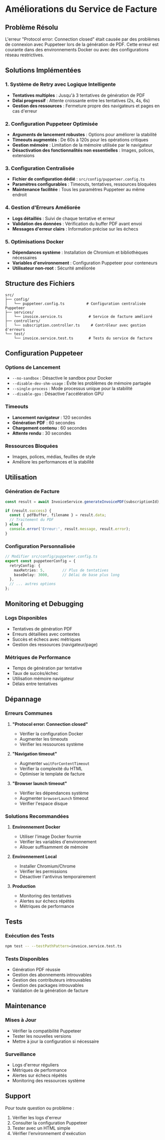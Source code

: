 # Améliorations du Service de Facture

## Problème Résolu

L'erreur "Protocol error: Connection closed" était causée par des problèmes de connexion avec Puppeteer lors de la génération de PDF. Cette erreur est courante dans des environnements Docker ou avec des configurations réseau restrictives.

## Solutions Implémentées

### 1. Système de Retry avec Logique Intelligente

- **Tentatives multiples** : Jusqu'à 3 tentatives de génération de PDF
- **Délai progressif** : Attente croissante entre les tentatives (2s, 4s, 6s)
- **Gestion des ressources** : Fermeture propre des navigateurs et pages en cas d'erreur

### 2. Configuration Puppeteer Optimisée

- **Arguments de lancement robustes** : Options pour améliorer la stabilité
- **Timeouts augmentés** : De 60s à 120s pour les opérations critiques
- **Gestion mémoire** : Limitation de la mémoire utilisée par le navigateur
- **Désactivation des fonctionnalités non essentielles** : Images, polices, extensions

### 3. Configuration Centralisée

- **Fichier de configuration dédié** : `src/config/puppeteer.config.ts`
- **Paramètres configurables** : Timeouts, tentatives, ressources bloquées
- **Maintenance facilitée** : Tous les paramètres Puppeteer au même endroit

### 4. Gestion d'Erreurs Améliorée

- **Logs détaillés** : Suivi de chaque tentative et erreur
- **Validation des données** : Vérification du buffer PDF avant envoi
- **Messages d'erreur clairs** : Information précise sur les échecs

### 5. Optimisations Docker

- **Dépendances système** : Installation de Chromium et bibliothèques nécessaires
- **Variables d'environnement** : Configuration Puppeteer pour conteneurs
- **Utilisateur non-root** : Sécurité améliorée

## Structure des Fichiers

```
src/
├── config/
│   └── puppeteer.config.ts          # Configuration centralisée Puppeteer
├── services/
│   └── invoice.service.ts            # Service de facture amélioré
├── controllers/
│   └── subscription.controller.ts     # Contrôleur avec gestion d'erreurs
└── test/
    └── invoice.service.test.ts       # Tests du service de facture
```

## Configuration Puppeteer

### Options de Lancement
- `--no-sandbox` : Désactive le sandbox pour Docker
- `--disable-dev-shm-usage` : Évite les problèmes de mémoire partagée
- `--single-process` : Mode processus unique pour la stabilité
- `--disable-gpu` : Désactive l'accélération GPU

### Timeouts
- **Lancement navigateur** : 120 secondes
- **Génération PDF** : 60 secondes
- **Chargement contenu** : 60 secondes
- **Attente rendu** : 30 secondes

### Ressources Bloquées
- Images, polices, médias, feuilles de style
- Améliore les performances et la stabilité

## Utilisation

### Génération de Facture
```typescript
const result = await InvoiceService.generateInvoicePDF(subscriptionId);

if (result.success) {
  const { pdfBuffer, filename } = result.data;
  // Traitement du PDF
} else {
  console.error('Erreur:', result.message, result.error);
}
```

### Configuration Personnalisée
```typescript
// Modifier src/config/puppeteer.config.ts
export const puppeteerConfig = {
  retryConfig: {
    maxRetries: 5,        // Plus de tentatives
    baseDelay: 3000,      // Délai de base plus long
  },
  // ... autres options
};
```

## Monitoring et Debugging

### Logs Disponibles
- Tentatives de génération PDF
- Erreurs détaillées avec contextes
- Succès et échecs avec métriques
- Gestion des ressources (navigateur/page)

### Métriques de Performance
- Temps de génération par tentative
- Taux de succès/échec
- Utilisation mémoire navigateur
- Délais entre tentatives

## Dépannage

### Erreurs Communes

1. **"Protocol error: Connection closed"**
   - Vérifier la configuration Docker
   - Augmenter les timeouts
   - Vérifier les ressources système

2. **"Navigation timeout"**
   - Augmenter `waitForContentTimeout`
   - Vérifier la complexité du HTML
   - Optimiser le template de facture

3. **"Browser launch timeout"**
   - Vérifier les dépendances système
   - Augmenter `browserLaunch` timeout
   - Vérifier l'espace disque

### Solutions Recommandées

1. **Environnement Docker**
   - Utiliser l'image Docker fournie
   - Vérifier les variables d'environnement
   - Allouer suffisamment de mémoire

2. **Environnement Local**
   - Installer Chromium/Chrome
   - Vérifier les permissions
   - Désactiver l'antivirus temporairement

3. **Production**
   - Monitoring des tentatives
   - Alertes sur échecs répétés
   - Métriques de performance

## Tests

### Exécution des Tests
```bash
npm test -- --testPathPattern=invoice.service.test.ts
```

### Tests Disponibles
- Génération PDF réussie
- Gestion des abonnements introuvables
- Gestion des contributeurs introuvables
- Gestion des packages introuvables
- Validation de la génération de facture

## Maintenance

### Mises à Jour
- Vérifier la compatibilité Puppeteer
- Tester les nouvelles versions
- Mettre à jour la configuration si nécessaire

### Surveillance
- Logs d'erreur réguliers
- Métriques de performance
- Alertes sur échecs répétés
- Monitoring des ressources système

## Support

Pour toute question ou problème :
1. Vérifier les logs d'erreur
2. Consulter la configuration Puppeteer
3. Tester avec un HTML simple
4. Vérifier l'environnement d'exécution
